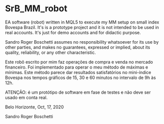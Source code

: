 # SrB_MM_robot
EA software (robot) written in MQL5 to execute my MM setup on small index Bovespa Brazil. It's is a prototype project and it is not intended to be used in real accounts. It's just for demo accounts and for didactic purpose.

Sandro Roger Boschetti assumes no responsibility whatsoever for its use by other parties, and makes no guarantees, expressed or implied, about its quality, reliability, or any other characteristic.

Este robô escrito por mim faz operações de compra e venda no mercado financeiro. Foi implementado para operar o meu método de máximas e mínimas. Este método parece dar resultados satisfatórios no mini-índice Bovespa nos tempos gráficos de 15, 30 e 60 minutos no intervalo de 9h às 12h.

ATENÇÃO: é um protótipo de software em fase de testes e não deve ser usado em conta real.

Belo Horizonte, Oct, 17, 2020

Sandro Roger Boschetti
